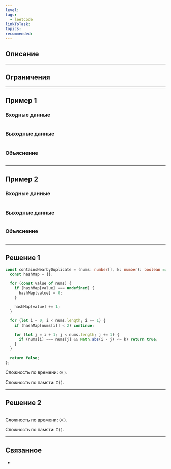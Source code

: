 ```yaml
---
level: 
tags:
  - leetcode
linkToTask: 
topics: 
recommended:
---
```

## Описание

---
## Ограничения

---
## Пример 1

### Входные данные

```

```
### Выходные данные

```

```
### Объяснение

```

```

---
## Пример 2

### Входные данные

```

```
### Выходные данные

```

```
### Объяснение

```

```

---
## Решение 1

```typescript
const containsNearbyDuplicate = (nums: number[], k: number): boolean => {
  const hashMap = {};

  for (const value of nums) {
    if (hashMap[value] === undefined) {
      hashMap[value] = 0;
    }

    hashMap[value] += 1;
  }

  for (let i = 0; i < nums.length; i += 1) {
    if (hashMap[nums[i]] < 2) continue;

    for (let j = i + 1; j < nums.length; j += 1) {
      if (nums[i] === nums[j] && Math.abs(i - j) <= k) return true;
    }
  }

  return false;
};
```

Сложность по времени: `O()`.

Сложность по памяти: `O()`.

---
## Решение 2

```typescript

```

Сложность по времени: `O()`.

Сложность по памяти: `O()`.

---
## Связанное

- 